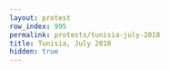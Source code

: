 ```yaml
---
layout: protest
row_index: 995
permalink: protests/tunisia-july-2018
title: Tunisia, July 2018
hidden: true
---
```

